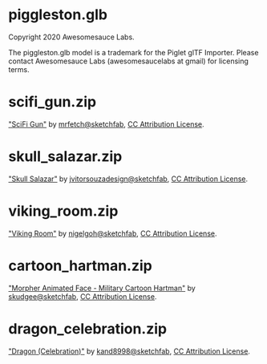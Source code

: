 # piggleston.glb

Copyright 2020 Awesomesauce Labs.

The piggleston.glb model is a trademark for the Piglet glTF Importer. Please contact Awesomesauce Labs (awesomesaucelabs at gmail) for licensing terms.

# scifi_gun.zip

["SciFi Gun"](https://sketchfab.com/3d-models/scifi-gun-04a9f3ccb5b14dc38a28b27c1916e18e) by [mrfetch@sketchfab](https://sketchfab.com/mrfetch), [CC Attribution License](https://creativecommons.org/licenses/by/4.0/).

# skull_salazar.zip

["Skull Salazar"](https://sketchfab.com/3d-models/scifi-gun-04a9f3ccb5b14dc38a28b27c1916e18e) by [jvitorsouzadesign@sketchfab](https://sketchfab.com/jvitorsouzadesign), [CC Attribution License](https://creativecommons.org/licenses/by/4.0/).

# viking_room.zip

["Viking Room"](https://sketchfab.com/3d-models/viking-room-a49f1b8e4f5c4ecf9e1fe7d81915ad38) by [nigelgoh@sketchfab](https://sketchfab.com/nigelgoh), [CC Attribution License](https://creativecommons.org/licenses/by/4.0/).

# cartoon_hartman.zip

["Morpher Animated Face - Military Cartoon Hartman"](https://sketchfab.com/3d-models/morpher-animated-face-military-cartoon-hartman-538a674c39e24c15965231ab2bdb656a) by [skudgee@sketchfab](https://sketchfab.com/skudgee), [CC Attribution License](https://creativecommons.org/licenses/by/4.0/).

# dragon_celebration.zip

["Dragon (Celebration)"](https://sketchfab.com/3d-models/dragon-celebration-2d0973f9e6514c0d93ec2230d4807dd2) by [kand8998@sketchfab](https://sketchfab.com/KaitlynAndrus), [CC Attribution License](https://creativecommons.org/licenses/by/4.0/).
